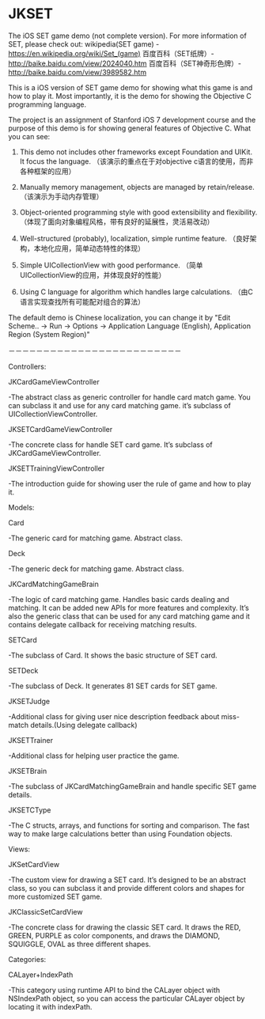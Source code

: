 # JKSET
The iOS SET game demo (not complete version). For more information of SET, please check out:
wikipedia(SET game) - https://en.wikipedia.org/wiki/Set_(game)
百度百科（SET纸牌）- http://baike.baidu.com/view/2024040.htm
百度百科（SET神奇形色牌）- http://baike.baidu.com/view/3989582.htm

This is a iOS version of SET game demo for showing what this game is and how to play it. Most importantly, it is the demo for showing the Objective C programming language.

The project is an assignment of Stanford iOS 7 development course and the purpose of this demo is for showing general features of Objective C. What you can see:

1. This demo not includes other frameworks except Foundation and UIKit. It focus the language.
（该演示的重点在于对objective c语言的使用，而非各种框架的应用）

2. Manually memory management, objects are managed by retain/release.
（该演示为手动内存管理）

3. Object-oriented programming style with good extensibility and flexibility.
（体现了面向对象编程风格，带有良好的延展性，灵活易改动）

4. Well-structured (probably), localization, simple runtime feature.
（良好架构，本地化应用，简单动态特性的体现）

5. Simple UICollectionView with good performance.
（简单UICollectionView的应用，并体现良好的性能）

6. Using C language for algorithm which handles large calculations.
（由C语言实现查找所有可能配对组合的算法）


The default demo is Chinese localization, you can change it by "Edit Scheme.. -> Run -> Options -> Application Language (English), Application Region (System Region)"


－－－－－－－－－－－－－－－－－－－－－－－－－


Controllers:


JKCardGameViewController

  -The abstract class as generic controller for handle card match game. You can subclass it and use for any card matching game. it’s subclass of UICollectionViewController.


JKSETCardGameViewController

  -The concrete class for handle SET card game. It’s subclass of JKCardGameViewController.


JKSETTrainingViewController

  -The introduction guide for showing user the rule of game and how to play it.



Models:


Card

  -The generic card for matching game. Abstract class.


Deck

  -The generic deck for matching game. Abstract class.


JKCardMatchingGameBrain

  -The logic of card matching game. Handles basic cards dealing and matching. It can be added new APIs for more features and complexity. It’s also the generic class that can be used for any card matching game and it contains delegate callback for receiving matching results.


SETCard

  -The subclass of Card. It shows the basic structure of SET card.


SETDeck

  -The subclass of Deck. It generates 81 SET cards for SET game.


JKSETJudge

  -Additional class for giving user nice description feedback about miss-match details.(Using delegate callback)


JKSETTrainer

  -Additional class for helping user practice the game.


JKSETBrain

  -The subclass of JKCardMatchingGameBrain and handle specific SET game details.


JKSETCType

  -The C structs, arrays, and functions for sorting and comparison. The fast way to make large calculations better than using Foundation objects.



Views:


JKSetCardView

  -The custom view for drawing a SET card. It’s designed to be an abstract class, so you can subclass it and provide different colors and shapes for more customized SET game.


JKClassicSetCardView

  -The concrete class for drawing the classic SET card. It draws the RED, GREEN, PURPLE as color components, and draws the DIAMOND, SQUIGGLE, OVAL as three different shapes.



Categories:


CALayer+IndexPath

  -This category using runtime API to bind the CALayer object with NSIndexPath object, so you can access the particular CALayer object by locating it with indexPath.
